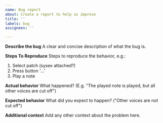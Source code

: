 ```yaml
---
name: Bug report
about: Create a report to help us improve
title: ''
labels: bug
assignees: ''

---
```


**Describe the bug**
A clear and concise description of what the bug is.

**Steps To Reproduce**
Steps to reproduce the behavior, e.g.:
1. Select patch (sysex attached?)
2. Press button '...'
3. Play a note

**Actual behavior**
What happened? (E.g. "The played note is played, but all other voices are cut off")

**Expected behavior**
What did you expect to happen? ("Other voices are not cut off")

**Additional context**
Add any other context about the problem here.
